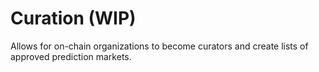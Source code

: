 # Curation (WIP)

Allows for on-chain organizations to become curators and create lists
of approved prediction markets.
